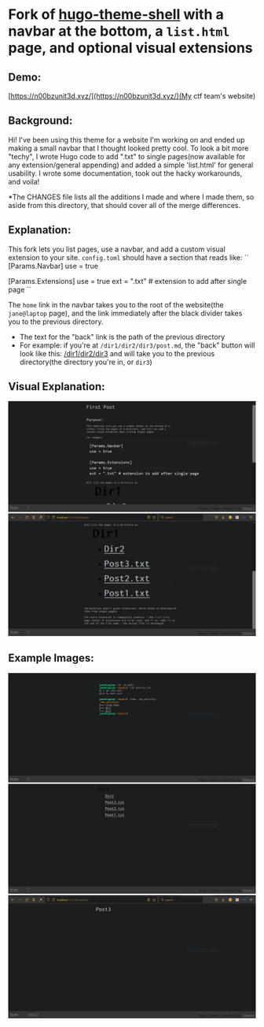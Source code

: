 # Fork of [hugo-theme-shell](https://github.com/Yukuro/hugo-theme-shell) with a navbar at the bottom, a `list.html` page, and optional visual extensions

## Demo:
[https://n00bzunit3d.xyz/](https://n00bzunit3d.xyz/)(My ctf team's website)

## Background:
Hi! I've been using this theme for a website I'm working on and ended up making a small navbar that I thought looked pretty cool. To look a bit more "techy", I wrote Hugo code to add ".txt" to single pages(now available for any extension/general appending) and added a simple 'list.html' for general usability. I wrote some documentation, took out the hacky workarounds, and voila!

*The CHANGES file lists all the additions I made and where I made them, so aside from this directory, that should cover all of the merge differences.

## Explanation:
This fork lets you list pages, use a navbar, and add a custom visual extension to your site.
`config.toml` should have a section that reads like:
``
[Params.Navbar]
  use = true
  
[Params.Extensions]
  use = true
  ext = ".txt" # extension to add after single page
``

The `home` link in the navbar takes you to the root of the website(the `jane@laptop` page), and the link immediately after the black divider takes you to the previous directory.
  - The text for the "back" link is the path of the previous directory
  - For example: if you're at `/dir1/dir2/dir3/post.md`, the "back" button will look like this:
    [/dir1/dir2/dir3](https://www.example.org)
    and will take you to the previous directory(the directory you're in, or `dir3`)

## Visual Explanation:
![submissionimage1](./Pictures/submission1.png)
![submissionimage1.5](./Pictures/submission1.5.png)

## Example Images:
![submissionimage2](./Pictures/submission2.png)
![submissionimage3](./Pictures/submission3.png)
![submissionimage4](./Pictures/submission4.png)
